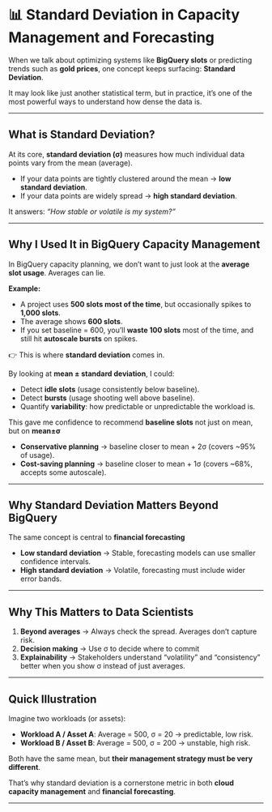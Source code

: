 # 📊 Standard Deviation in Capacity Management and Forecasting

When we talk about optimizing systems like **BigQuery slots** or predicting trends such as **gold prices**, one concept keeps surfacing: **Standard Deviation**.  

It may look like just another statistical term, but in practice, it’s one of the most powerful ways to understand how dense the data is.  

---

## What is Standard Deviation?

At its core, **standard deviation (σ)** measures how much individual data points vary from the mean (average).  

- If your data points are tightly clustered around the mean → **low standard deviation**.  
- If your data points are widely spread → **high standard deviation**.  

It answers: *“How stable or volatile is my system?”*  

---

## Why I Used It in BigQuery Capacity Management

In BigQuery capacity planning, we don’t want to just look at the **average slot usage**. Averages can lie.  

**Example:**  
- A project uses **500 slots most of the time**, but occasionally spikes to **1,000 slots**.  
- The average shows **600 slots**.  
- If you set baseline = 600, you’ll **waste 100 slots** most of the time, and still hit **autoscale bursts** on spikes.  

👉 This is where **standard deviation** comes in.  

By looking at **mean ± standard deviation**, I could:  
- Detect **idle slots** (usage consistently below baseline).  
- Detect **bursts** (usage shooting well above baseline).  
- Quantify **variability**: how predictable or unpredictable the workload is.  

This gave me confidence to recommend **baseline slots** not just on mean, but on **mean±σ**
- **Conservative planning** → baseline closer to mean + 2σ (covers ~95% of usage).  
- **Cost-saving planning** → baseline closer to mean + 1σ (covers ~68%, accepts some autoscale).  

---

## Why Standard Deviation Matters Beyond BigQuery

The same concept is central to **financial forecasting**

- **Low standard deviation** → Stable, forecasting models can use smaller confidence intervals.  
- **High standard deviation** → Volatile, forecasting must include wider error bands.  

---

## Why This Matters to Data Scientists

1. **Beyond averages** → Always check the spread. Averages don’t capture risk.  
2. **Decision making** → Use σ to decide where to commit
3. **Explainability** → Stakeholders understand “volatility” and “consistency” better when you show σ instead of just averages.  

---

## Quick Illustration

Imagine two workloads (or assets):  

- **Workload A / Asset A**: Average = 500, σ = 20 → predictable, low risk.  
- **Workload B / Asset B**: Average = 500, σ = 200 → unstable, high risk.  

Both have the same mean, but **their management strategy must be very different**.  

That’s why standard deviation is a cornerstone metric in both **cloud capacity management** and **financial forecasting**.  

---